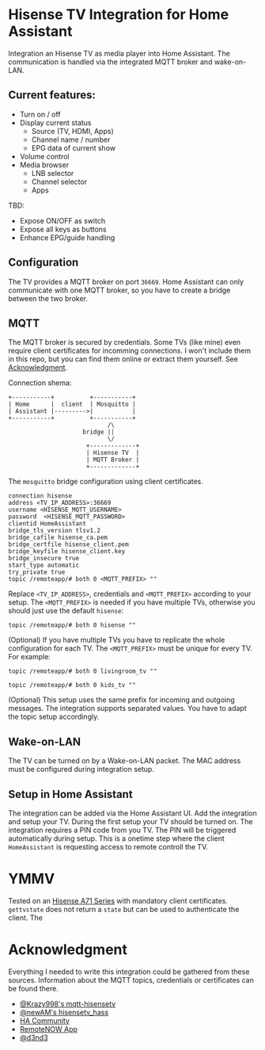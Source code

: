 # Hisense TV Integration for Home Assistant

Integration an Hisense TV as media player into Home Assistant. The communication is handled via the integrated MQTT broker and wake-on-LAN.

## Current features:
* Turn on / off
* Display current status
  * Source (TV, HDMI, Apps)
  * Channel name / number
  * EPG data of current show
* Volume control
* Media browser
  * LNB selector
  * Channel selector
  * Apps

TBD:
* Expose ON/OFF as switch
* Expose all keys as buttons
* Enhance EPG/guide handling

## Configuration

The TV provides a MQTT broker on port `36669`. Home Assistant can only communicate with one MQTT broker, so you have to create a bridge between the two broker.

## MQTT

The MQTT broker is secured by credentials. Some TVs (like mine) even require client certificates for incomming connections. I won't include them in this repo, but you can find them online or extract them yourself. See [Acknowledgment](https://github.com/sehaas/ha_hisense_tv#acknowledgment).

Connection shema:
```
+-----------+          +-----------+
| Home      |  client  | Mosquitto |
| Assistant |--------->|           |
+-----------+          +-----------+
                            /\
                     bridge ||
                            \/
                      +-------------+
                      | Hisense TV  |
                      | MQTT Broker |
                      +-------------+
```

The `mosquitto` bridge configuration using client certificates.

```
connection hisense
address <TV_IP_ADDRESS>:36669
username <HISENSE_MQTT_USERNAME>
password  <HISENSE_MQTT_PASSWORD>
clientid HomeAssistant
bridge_tls_version tlsv1.2
bridge_cafile hisense_ca.pem
bridge_certfile hisense_client.pem
bridge_keyfile hisense_client.key
bridge_insecure true
start_type automatic
try_private true
topic /remoteapp/# both 0 <MQTT_PREFIX> ""
```
Replace `<TV_IP_ADDRESS>`, credentials and `<MQTT_PREFIX>` according to your setup. The `<MQTT_PREFIX>` is needed if you have multiple TVs, otherwise you should just use the default `hisense`:
```
topic /remoteapp/# both 0 hisense ""
```

(Optional) If you have multiple TVs you have to replicate the whole configuration for each TV.
The `<MQTT_PREFIX>` must be unique for every TV. For example:
```
topic /remoteapp/# both 0 livingroom_tv ""
```
```
topic /remoteapp/# both 0 kids_tv ""
```

(Optional) This setup uses the same prefix for incoming and outgoing messages. The integration supports separated values. You have to adapt the topic setup accordingly.

## Wake-on-LAN

The TV can be turned on by a Wake-on-LAN packet. The MAC address must be configured during integration setup.

## Setup in Home Assistant

The integration can be added via the Home Assistant UI. Add the integration and setup your TV. During the first setup your TV should be turned on. The integration requires a PIN code from you TV. The PIN will be triggered automatically during setup. This is a onetime step where the client `HomeAssistant` is requesting access to remote controll the TV.

# YMMV

Tested on an [Hisense A71 Series](https://hisenseme.com/product/75-65-58-55-50-43-a71-series/) with mandatory client certificates. `gettvstate` does not return a `state` but can be used to authenticate the client.
The 

# Acknowledgment
Everything I needed to write this integration could be gathered from these sources. Information about the MQTT topics, credentials or certificates can be found there.

* [@Krazy998's mqtt-hisensetv](https://github.com/Krazy998/mqtt-hisensetv)
* [@newAM's hisensetv_hass](https://github.com/newAM/hisensetv_hass)
* [HA Community](https://community.home-assistant.io/t/hisense-tv-control/97638/1)
* [RemoteNOW App](https://play.google.com/store/apps/details?id=com.universal.remote.ms)
* [@d3nd3](https://github.com/d3nd3/Hisense-mqtt-keyfiles)